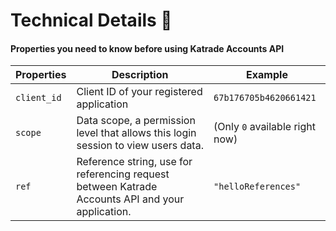 # Technical Details 🤔

#### Properties you need to know before using Katrade Accounts API

| Properties  | Description                                                                                      | Example                        |
|-------------|--------------------------------------------------------------------------------------------------|--------------------------------|
| `client_id` | Client ID of your registered application                                                         | `67b176705b4620661421`         |
| `scope`     | Data scope, a permission level that allows this login session to view users data.                | (Only `0` available right now) |
| `ref`       | Reference string, use for referencing request between Katrade Accounts API and your application. | `"helloReferences"`            |
